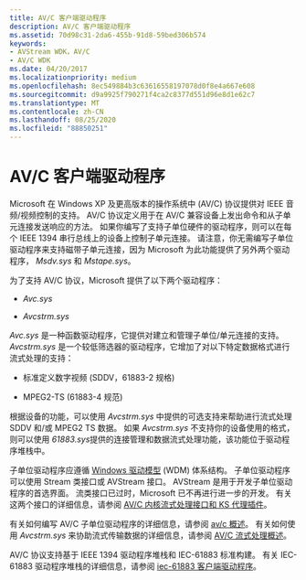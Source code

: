 ```yaml
---
title: AV/C 客户端驱动程序
description: AV/C 客户端驱动程序
ms.assetid: 70d98c31-2da6-455b-91d8-59bed306b574
keywords:
- AVStream WDK，AV/C
- AV/C WDK
ms.date: 04/20/2017
ms.localizationpriority: medium
ms.openlocfilehash: 8ec549884b3c63616558197078d0f8e4a667e608
ms.sourcegitcommit: d9a9925f790271f4ca2c8377d551d96e8d1e62c7
ms.translationtype: MT
ms.contentlocale: zh-CN
ms.lasthandoff: 08/25/2020
ms.locfileid: "88850251"
---
```

# <a name="avc-client-drivers"></a>AV/C 客户端驱动程序





Microsoft 在 Windows XP 及更高版本的操作系统中 (AV/C) 协议提供对 IEEE 音频/视频控制的支持。 AV/C 协议定义用于在 AV/C 兼容设备上发出命令和从子单元连接发送响应的方法。 如果你编写了支持子单位硬件的驱动程序，则可以在每个 IEEE 1394 串行总线上的设备上控制子单元连接。 请注意，你无需编写子单位驱动程序来支持磁带子单元连接，因为 Microsoft 为此功能提供了另外两个驱动程序， *Msdv.sys* 和 *Mstape.sys*。

为了支持 AV/C 协议，Microsoft 提供了以下两个驱动程序：

-   *Avc.sys*

-   *Avcstrm.sys*

*Avc.sys* 是一种函数驱动程序，它提供对建立和管理子单位/单元连接的支持。 *Avcstrm.sys* 是一个较低筛选器的驱动程序，它增加了对以下特定数据格式进行流式处理的支持：

-   标准定义数字视频 (SDDV，61883-2 规格) 

-   MPEG2-TS (61883-4 规范) 

根据设备的功能，可以使用 *Avcstrm.sys* 中提供的可选支持来帮助进行流式处理 SDDV 和/或 MPEG2 TS 数据。 如果 *Avcstrm.sys* 不支持你的设备使用的格式，则可以使用 *61883.sys*提供的连接管理和数据流式处理功能，该功能位于驱动程序堆栈中。

子单位驱动程序应遵循 [Windows 驱动模型](https://docs.microsoft.com/windows-hardware/drivers/kernel/introduction-to-wdm) (WDM) 体系结构。 子单位驱动程序可以使用 Stream 类接口或 AVStream 接口。 AVStream 是用于开发子单位驱动程序的首选界面。 流类接口已过时，Microsoft 已不再进行进一步的开发。 有关这两个接口的详细信息，请参阅 [AV/C 内核流式处理接口和 KS 代理插件](av-c-kernel-streaming-interface-and-kernel-streaming-proxy-plug-ins.md)。

有关如何编写 AV/C 子单位驱动程序的详细信息，请参阅 [av/c 概述](av-c-overview.md)。 有关如何使用 *Avcstrm.sys* 来协助流式传输数据的详细信息，请参阅 [AV/C 流式处理概述](av-c-streaming-overview.md)。

AV/C 协议支持基于 IEEE 1394 驱动程序堆栈和 IEC-61883 标准构建。 有关 IEC-61883 驱动程序堆栈的详细信息，请参阅 [iec-61883 客户端驱动程序](https://docs.microsoft.com/windows-hardware/drivers/ieee/iec-61883-client-drivers)。

 

 




